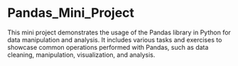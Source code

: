 # Pandas_Mini_Project
This mini project demonstrates the usage of the Pandas library in Python for data manipulation and analysis. It includes various tasks and exercises to showcase common operations performed with Pandas, such as data cleaning, manipulation, visualization, and analysis.
